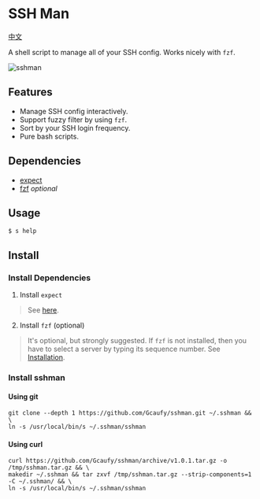 # SSH Man

[中文](README-zh.md)

A shell script to manage all of your SSH config. Works nicely with `fzf`.

![sshman](https://user-images.githubusercontent.com/2182004/75115010-f7755880-5695-11ea-9850-d135117bb885.gif)

## Features

 * Manage SSH config interactively.
 * Support fuzzy filter by using `fzf`.
 * Sort by your SSH login frequency.
 * Pure bash scripts.

## Dependencies
 * [expect](https://en.wikipedia.org/wiki/Expect)
 * [fzf](https://github.com/junegunn/fzf) *optional*

## Usage

```
$ s help
```

## Install

### Install Dependencies
1. Install `expect`
> See [here](http://www.linuxfromscratch.org/blfs/view/svn/general/expect.html).

2. Install `fzf` (optional)
> It's optional, but strongly suggested. If `fzf` is not installed, then you have to select a server by typing its sequence number.
See [Installation](https://github.com/junegunn/fzf#installation).

### Install sshman

#### Using git

```shell
git clone --depth 1 https://github.com/Gcaufy/sshman.git ~/.sshman && \
ln -s /usr/local/bin/s ~/.sshman/sshman
```

#### Using curl
```shell
curl https://github.com/Gcaufy/sshman/archive/v1.0.1.tar.gz -o /tmp/sshman.tar.gz && \
makedir ~/.sshman && tar zxvf /tmp/sshman.tar.gz --strip-components=1 -C ~/.sshman/ && \
ln -s /usr/local/bin/s ~/.sshman/sshman
```

